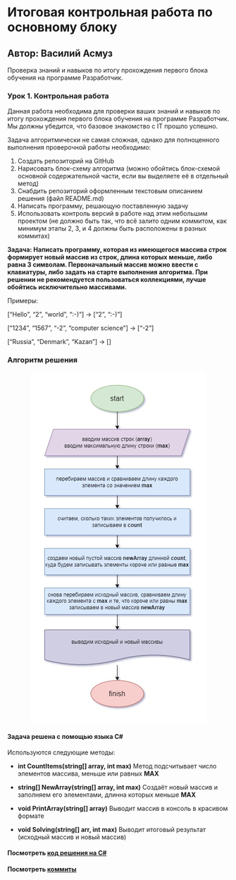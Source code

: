 # Итоговая контрольная работа по основному блоку

## Автор: Василий Асмуз

Проверка знаний и навыков по итогу прохождения первого блока обучения на программе Разработчик.

### Урок 1. Контрольная работа

Данная работа необходима для проверки ваших знаний и навыков по итогу прохождения первого блока обучения на программе Разработчик. Мы должны убедится, что базовое знакомство с IT прошло успешно.

Задача алгоритмически не самая сложная, однако для полноценного выполнения проверочной работы необходимо:

1. Создать репозиторий на GitHub
2. Нарисовать блок-схему алгоритма (можно обойтись блок-схемой основной содержательной части, если вы выделяете её в отдельный метод)
3. Снабдить репозиторий оформленным текстовым описанием решения (файл README.md)
4. Написать программу, решающую поставленную задачу
5. Использовать контроль версий в работе над этим небольшим проектом (не должно быть так, что всё залито одним коммитом, как минимум этапы 2, 3, и 4 должны быть расположены в разных коммитах)

**Задача: Написать программу, которая из имеющегося массива строк формирует новый массив из строк, длина которых меньше, либо равна 3 символам. Первоначальный массив можно ввести с клавиатуры, либо задать на старте выполнения алгоритма. При решении не рекомендуется пользоваться коллекциями, лучше обойтись исключительно массивами.**

Примеры:

[“Hello”, “2”, “world”, “:-)”] → [“2”, “:-)”]

[“1234”, “1567”, “-2”, “computer science”] → [“-2”]

[“Russia”, “Denmark”, “Kazan”] → []

### Алгоритм решения

<p align="center">
    <img src="https://github.com/asmuz/GB_Final-Control-Work-Main-Block/blob/main/algoritm.jpg" />
</p>

#### Задача решена с помощью языка C#

Используются следующие методы:

- **int CountItems(string[] array, int max)**
  Метод подсчитывает число элементов массива, меньше или равных **MAX**

- **string[] NewArray(string[] array, int max)**
  Cоздаёт новый массив и заполняем его элементами, длинна которых меньше **MAX**

- **void PrintArray(string[] array)**
  Выводит массив в консоль в красивом формате

- **void Solving(string[] arr, int max)**
  Выводит итоговый результат (исходный массив и новый массив)

#### Посмотреть [код решения на C#](https://github.com/asmuz/GB_Final-Control-Work-Main-Block/blob/main/Program.cs)

#### Посмотреть [коммиты](https://github.com/asmuz/GB_Final-Control-Work-Main-Block/commits/main)
